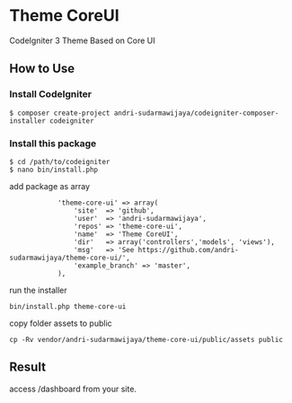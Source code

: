 # Theme CoreUI
CodeIgniter 3 Theme Based on Core UI

## How to Use

### Install CodeIgniter

```
$ composer create-project andri-sudarmawijaya/codeigniter-composer-installer codeigniter
```

### Install this package

```
$ cd /path/to/codeigniter
$ nano bin/install.php
```
add package as array
```
            'theme-core-ui' => array(
                'site'  => 'github',
                'user'  => 'andri-sudarmawijaya',
                'repos' => 'theme-core-ui',
                'name'  => 'Theme CoreUI',
                'dir'   => array('controllers','models', 'views'),
                'msg'   => 'See https://github.com/andri-sudarmawijaya/theme-core-ui/',
                'example_branch' => 'master',
            ),
```
run the installer
```
bin/install.php theme-core-ui
```

copy folder assets to public
```
cp -Rv vendor/andri-sudarmawijaya/theme-core-ui/public/assets public
```
## Result
access /dashboard from your site.